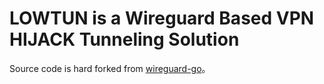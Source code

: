 # LOWTUN is a Wireguard Based VPN HIJACK Tunneling Solution

Source code is hard forked from [wireguard-go](https://git.zx2c4.com/wireguard-go/)。